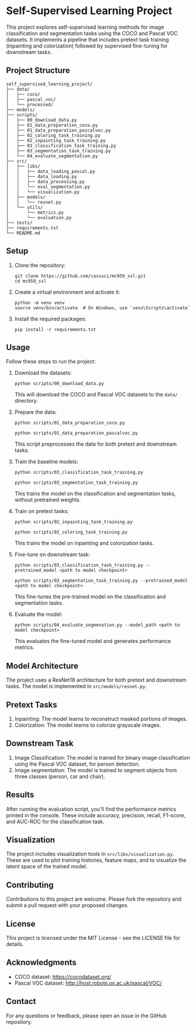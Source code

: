 # Self-Supervised Learning Project

This project explores self-supervised learning methods for image classification and segmentation tasks using the COCO and Pascal VOC datasets. It implements a pipeline that includes pretext task training (inpainting and colorization) followed by supervised fine-tuning for downstream tasks.

## Project Structure

```
self_supervised_learning_project/
├── data/
│   ├── coco/
│   ├── pascal_voc/
│   └── processed/
├── models/
├── scripts/
│   ├── 00_download_data.py
│   ├── 01_data_preparation_coco.py
│   ├── 01_data_preparation_pascalvoc.py
│   ├── 02_coloring_task_training.py
│   ├── 02_inpainting_task_training.py
│   ├── 03_classification_task_training.py
│   ├── 03_segmentation_task_training.py
│   └── 04_evaluate_segmentation.py
├── src/
│   ├── libs/
│   │   ├── data_loading_pascal.py
│   │   ├── data_loading.py
│   │   ├── data_processing.py
│   │   └── eval_segmentation.py
│   │   └── visualization.py
│   ├── models/
│   │   └── resnet.py
│   └── utils/
│       └── metrics.py
│       └── evaluation.py
├── tests/
├── requirements.txt
└── README.md
```

## Setup

1. Clone the repository:
   ```
   git clone https://github.com/cassuci/mc959_ssl.git
   cd mc959_ssl
   ```

2. Create a virtual environment and activate it:
   ```
   python -m venv venv
   source venv/bin/activate  # On Windows, use `venv\Scripts\activate`
   ```

3. Install the required packages:
   ```
   pip install -r requirements.txt
   ```

## Usage

Follow these steps to run the project:

1. Download the datasets:
   ```
   python scripts/00_download_data.py
   ```
   This will download the COCO and Pascal VOC datasets to the `data/` directory.

2. Prepare the data:
   ```
   python scripts/01_data_preparation_coco.py
   ```
   ```
   python scripts/01_data_preparation_pascalvoc.py
   ```
   This script preprocesses the data for both pretext and downstream tasks.

3. Train the baseline models:
   ```
   python scripts/03_classification_task_training.py
   ```
   ```
   python scripts/03_segmentation_task_training.py
   ```
   This trains the model on the classification and segmentation tasks, without pretrained weights.

4. Train on pretext tasks:
   ```
   python scripts/02_inpainting_task_training.py
   ```
   ```
   python scripts/02_coloring_task_training.py
   ```
   This trains the model on inpainting and colorization tasks.

5. Fine-tune on downstream task:
   ```
   python scripts/03_classification_task_training.py --pretrained_model <path to model checkpoint>
   ```
   ```
   python scripts/03_segmentation_task_training.py --pretrained_model <path to model checkpoint>
   ```
   This fine-tunes the pre-trained model on the classification and segmentation tasks.

6. Evaluate the model:
   ```
   python scripts/04_evaluate_segmenation.py --model_path <path to model checkpoint>
   ```
   This evaluates the fine-tuned model and generates performance metrics.

## Model Architecture

The project uses a ResNet18 architecture for both pretext and downstream tasks. The model is implemented in `src/models/resnet.py`.

## Pretext Tasks

1. Inpainting: The model learns to reconstruct masked portions of images.
2. Colorization: The model learns to colorize grayscale images.

## Downstream Task

1. Image Classification: The model is trained for binary image classification using the Pascal VOC dataset, for person detection.
2. Image segmentation: The model is trained to segment objects from three classes (person, car and chair).

## Results

After running the evaluation script, you'll find the performance metrics printed in the console. These include accuracy, precision, recall, F1-score, and AUC-ROC for the classification task.

## Visualization

The project includes visualization tools in `src/libs/visualization.py`. These are used to plot training histories, feature maps, and to visualize the latent space of the trained model.

## Contributing

Contributions to this project are welcome. Please fork the repository and submit a pull request with your proposed changes.

## License

This project is licensed under the MIT License - see the LICENSE file for details.

## Acknowledgments

- COCO dataset: https://cocodataset.org/
- Pascal VOC dataset: http://host.robots.ox.ac.uk/pascal/VOC/

## Contact

For any questions or feedback, please open an issue in the GitHub repository.